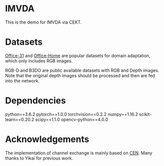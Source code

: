# IMVDA
This is the demo for IMVDA via CEKT.

# Datasets
[Office-31](https://faculty.cc.gatech.edu/~judy/domainadapt/) and [Office-Home](https://www.hemanthdv.org/officeHomeDataset.html) are popular datasets for domain adaptation, which only includes RGB images.

RGB-D and B3DO are public available datasets with RGB and Depth images. Note that the original depth images should be processed and then are fed into the network.

# Dependencies
python==3.6.2
pytorch==1.0.0
torchvision==0.2.2
numpy==1.16.2
scikit-learn==0.20.2
scipy==1.1.0
opencv-python==4.0.0

# Acknowledgements
The implementation of channel exchange is mainly based on [CEN](https://github.com/yikaiw/CEN). Many thanks to Yikai for previous work.